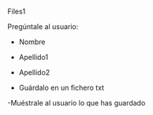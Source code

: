 Files1

Pregúntale al usuario:

- Nombre
- Apellido1
- Apellido2

- Guárdalo en un fichero txt

-Muéstrale al usuario lo que has guardado
